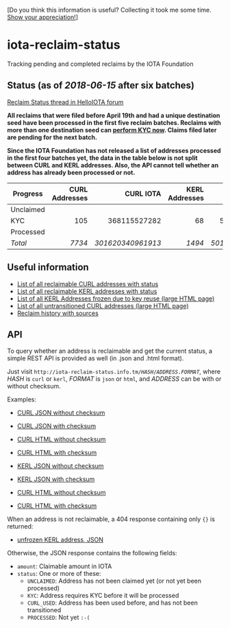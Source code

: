 [Do you think this information is useful? Collecting it took me some time. [Show your appreciation!](https://github.com/schierlm/donate-iota)]

# iota-reclaim-status
Tracking pending and completed reclaims by the IOTA Foundation


## Status (as of *2018-06-15* after six batches)

[Reclaim Status thread in HelloIOTA forum](https://forum.helloiota.com/1242/Reclaim-Status)

**All reclaims that were filed before April 19th and had a unique destination seed have been processed in the first five
reclaim batches. Reclaims with more than one destination seed can
[perform KYC now](https://blog.iota.org/iota-reclaim-identification-verification-process-e316647e06e6).
Claims filed later are pending for the next batch.**

**Since the IOTA Foundation has not released a list of addresses processed in the first four batches yet,
the data in the table below is not split between CURL and KERL addresses. Also, the API cannot tell whether
an address has already been processed or not.**

| Progress    | CURL Addresses |         CURL IOTA | KERL Addresses |        KERL IOTA | Total Addresses |        Total IOTA |
| ---------   | --------------:| -----------------:| --------------:| ----------------:| ---------------:| -----------------:|
| Unclaimed   |                |                   |                |                  |           6685  |   46472443617715  |
| KYC         |           105  |     368115527282  |            68  |    551295183153  |            173  |     919410710435  |
| Processed   |                |                   |                |                  |           2370  |  304371662757954  |
| *Total*     |         *7734* | *301620340961913* |         *1494* | *50143176124191* |          *9228* | *351763517086104* |


## Useful information

- [List of all reclaimable CURL addresses with status](curl.tsv)
- [List of all reclaimable KERL addresses with status](kerl.tsv)
- [List of all KERL Addresses frozen due to key reuse (large HTML page)](http://iota-reclaim-status.info.tm/key_reuse.html)
- [List of all untransitioned CURL addresses (large HTML page)](http://iota-reclaim-status.info.tm/untransitioned_curl.html)
- [Reclaim history with sources](history/0000-RECLAIM-HISTORY.md)


## API

To query whether an address is reclaimable and get the current status, a simple REST API is provided as well (in .json and .html format).

Just visit <code>http:<b></b>//iota-reclaim-status.info.tm/<i>HASH</i>/<i>ADDRESS</i>.<i>FORMAT</i></code>, 
where *HASH* is `curl` or `kerl`, *FORMAT* is `json` or `html`, and *ADDRESS* can be with or without checksum.

Examples:

- [CURL JSON without checksum](http://iota-reclaim-status.info.tm/curl/TANGLE999999999999999999999999999999999999999999999999999999999999999999999999999.json)
- [CURL JSON with checksum](http://iota-reclaim-status.info.tm/curl/TANGLE999999999999999999999999999999999999999999999999999999999999999999999999999NTOSCJZ9S.json)
- [CURL HTML without checksum](http://iota-reclaim-status.info.tm/curl/TANGLE999999999999999999999999999999999999999999999999999999999999999999999999999.html)
- [CURL HTML with checksum](http://iota-reclaim-status.info.tm/curl/TANGLE999999999999999999999999999999999999999999999999999999999999999999999999999NTOSCJZ9S.html)

- [KERL JSON without checksum](http://iota-reclaim-status.info.tm/kerl/999999999999999999999999999999999999999999999999999999999999999999999999999999999.json)
- [KERL JSON with checksum](http://iota-reclaim-status.info.tm/kerl/999999999999999999999999999999999999999999999999999999999999999999999999999999999A9BEONKZW.json)
- [CURL HTML without checksum](http://iota-reclaim-status.info.tm/kerl/999999999999999999999999999999999999999999999999999999999999999999999999999999999.html)
- [CURL HTML with checksum](http://iota-reclaim-status.info.tm/kerl/999999999999999999999999999999999999999999999999999999999999999999999999999999999A9BEONKZW.html)

When an address is not reclaimable, a 404 response containing only `{}` is returned:

- [unfrozen KERL address, JSON](http://iota-reclaim-status.info.tm/kerl/AAAAAAAAAAAAAAAAAAAAAAAAAAAAAAAAAAAAAAAAAAAAAAAAAAAAAAAAAAAAAAAAAAAAAAAAAAAAAAAAA.json)

Otherwise, the JSON response contains the following fields:

- `amount`: Claimable amount in IOTA
- `status`: One or more of these:
  - `UNCLAIMED`: Address has not been claimed yet (or not yet been processed)
  - `KYC`: Address requires KYC before it will be processed
  - `CURL_USED`: Address has been used before, and has not been transitioned
  - `PROCESSED`: Not yet `:-(`
